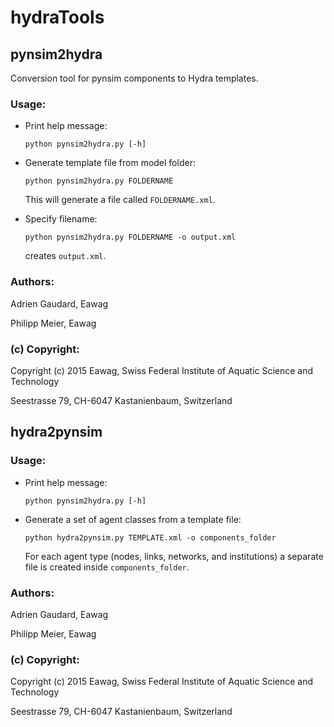 hydraTools
==========

pynsim2hydra
--------------

Conversion tool for pynsim components to Hydra templates. 

### Usage:

- Print help message:

  ```
  python pynsim2hydra.py [-h]
  ```

- Generate template file from model folder:

  ```
  python pynsim2hydra.py FOLDERNAME
  ```

  This will generate a file called `FOLDERNAME.xml`.

- Specify filename:

  ```
  python pynsim2hydra.py FOLDERNAME -o output.xml
  ```

  creates `output.xml`.

### Authors:

Adrien Gaudard, Eawag

Philipp Meier, Eawag

### (c) Copyright:
Copyright (c) 2015 Eawag, Swiss Federal Institute of Aquatic Science and Technology

Seestrasse 79, CH-6047 Kastanienbaum, Switzerland

hydra2pynsim
--------------

### Usage:

- Print help message:

  ```
  python pynsim2hydra.py [-h]
  ```

- Generate a set of agent classes from a template file:

  ```
  python hydra2pynsim.py TEMPLATE.xml -o components_folder
  ```

  For each agent type (nodes, links, networks, and institutions) a separate
  file is created inside `components_folder`.


### Authors:

Adrien Gaudard, Eawag

Philipp Meier, Eawag

### (c) Copyright:
Copyright (c) 2015 Eawag, Swiss Federal Institute of Aquatic Science and Technology

Seestrasse 79, CH-6047 Kastanienbaum, Switzerland
